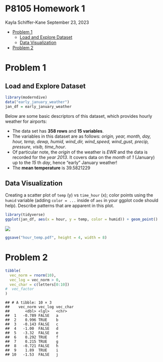 P8105 Homework 1
================
Kayla Schiffer-Kane
September 23, 2023

- [Problem 1](#problem-1)
  - [Load and Explore Dataset](#load-and-explore-dataset)
  - [Data Visualization](#data-visualization)
- [Problem 2](#problem-2)

# Problem 1

## Load and Explore Dataset

``` r
library(moderndive)
data("early_january_weather")
jan_df = early_january_weather
```

Below are some basic descriptors of this dataset, which provides hourly
weather for airports:

- The data set has **358 rows** and **15 variables**.
- The variables in this dataset are as follows: *origin, year, month,
  day, hour, temp, dewp, humid, wind_dir, wind_speed, wind_gust, precip,
  pressure, visib, time_hour*.
- Of particular note, the *origin* of the weather is *EWR* and the data
  is recorded for the *year* *2013*. It covers data on the *month* of
  *1* (January) up to the *15* th *day*, hence “early” January weather!
- The **mean temperature** is 39.5821229

## Data Visualization

Creating a scatter plot of `temp` (y) vs `time_hour` (x); color points
using the `humid` variable (adding `color = ...` inside of `aes` in your
ggplot code should help). Describe patterns that are apparent in this
plot.

``` r
library(tidyverse)
ggplot(jan_df, aes(x = hour, y = temp, color = humid)) + geom_point()
```

![](p8105_hw1_khs2138_files/figure-gfm/scatter_plot-1.png)<!-- -->

``` r
ggsave("hour_temp.pdf", height = 4, width = 8)
```

# Problem 2

``` r
tibble(
  vec_norm = rnorm(10),
  vec_log = vec_norm > 0,
  vec_char = c(letters[0:10])
#  vec_factor 
)
```

    ## # A tibble: 10 × 3
    ##    vec_norm vec_log vec_char
    ##       <dbl> <lgl>   <chr>   
    ##  1   -0.789 FALSE   a       
    ##  2    0.996 TRUE    b       
    ##  3   -0.143 FALSE   c       
    ##  4   -1.00  FALSE   d       
    ##  5   -3.32  FALSE   e       
    ##  6    0.292 TRUE    f       
    ##  7    0.215 TRUE    g       
    ##  8   -0.721 FALSE   h       
    ##  9    1.89  TRUE    i       
    ## 10   -1.53  FALSE   j
